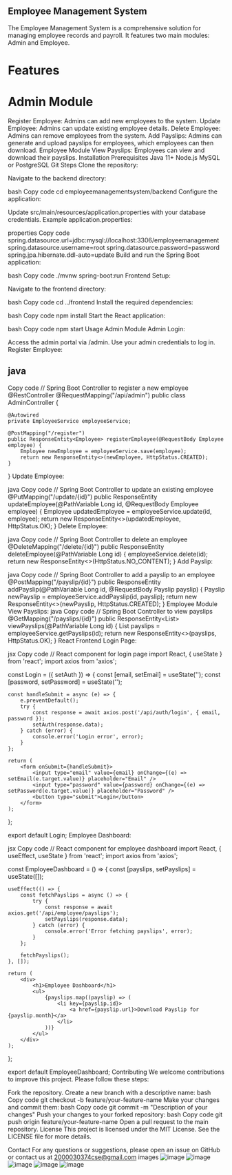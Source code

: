 ## Employee Management System
The Employee Management System is a comprehensive solution for managing employee records and payroll. It features two main modules: Admin and Employee.

# Features
# Admin Module
Register Employee: Admins can add new employees to the system.
Update Employee: Admins can update existing employee details.
Delete Employee: Admins can remove employees from the system.
Add Payslips: Admins can generate and upload payslips for employees, which employees can then download.
Employee Module
View Payslips: Employees can view and download their payslips.
Installation
Prerequisites
Java 11+
Node.js
MySQL or PostgreSQL
Git
Steps
Clone the repository:



Navigate to the backend directory:

bash
Copy code
cd employeemanagementsystem/backend
Configure the application:

Update src/main/resources/application.properties with your database credentials.
Example application.properties:

properties
Copy code
spring.datasource.url=jdbc:mysql://localhost:3306/employeemanagement
spring.datasource.username=root
spring.datasource.password=password
spring.jpa.hibernate.ddl-auto=update
Build and run the Spring Boot application:

bash
Copy code
./mvnw spring-boot:run
Frontend Setup:

Navigate to the frontend directory:

bash
Copy code
cd ../frontend
Install the required dependencies:

bash
Copy code
npm install
Start the React application:

bash
Copy code
npm start
Usage
Admin Module
Admin Login:

Access the admin portal via /admin.
Use your admin credentials to log in.
Register Employee:

## java
Copy code
// Spring Boot Controller to register a new employee
@RestController
@RequestMapping("/api/admin")
public class AdminController {

    @Autowired
    private EmployeeService employeeService;

    @PostMapping("/register")
    public ResponseEntity<Employee> registerEmployee(@RequestBody Employee employee) {
        Employee newEmployee = employeeService.save(employee);
        return new ResponseEntity<>(newEmployee, HttpStatus.CREATED);
    }
}
Update Employee:

java
Copy code
// Spring Boot Controller to update an existing employee
@PutMapping("/update/{id}")
public ResponseEntity<Employee> updateEmployee(@PathVariable Long id, @RequestBody Employee employee) {
    Employee updatedEmployee = employeeService.update(id, employee);
    return new ResponseEntity<>(updatedEmployee, HttpStatus.OK);
}
Delete Employee:

java
Copy code
// Spring Boot Controller to delete an employee
@DeleteMapping("/delete/{id}")
public ResponseEntity<Void> deleteEmployee(@PathVariable Long id) {
    employeeService.delete(id);
    return new ResponseEntity<>(HttpStatus.NO_CONTENT);
}
Add Payslip:

java
Copy code
// Spring Boot Controller to add a payslip to an employee
@PostMapping("/payslip/{id}")
public ResponseEntity<Payslip> addPayslip(@PathVariable Long id, @RequestBody Payslip payslip) {
    Payslip newPayslip = employeeService.addPayslip(id, payslip);
    return new ResponseEntity<>(newPayslip, HttpStatus.CREATED);
}
Employee Module
View Payslips:
java
Copy code
// Spring Boot Controller to view payslips
@GetMapping("/payslips/{id}")
public ResponseEntity<List<Payslip>> viewPayslips(@PathVariable Long id) {
    List<Payslip> payslips = employeeService.getPayslips(id);
    return new ResponseEntity<>(payslips, HttpStatus.OK);
}
React Frontend
Login Page:

jsx
Copy code
// React component for login page
import React, { useState } from 'react';
import axios from 'axios';

const Login = ({ setAuth }) => {
    const [email, setEmail] = useState('');
    const [password, setPassword] = useState('');

    const handleSubmit = async (e) => {
        e.preventDefault();
        try {
            const response = await axios.post('/api/auth/login', { email, password });
            setAuth(response.data);
        } catch (error) {
            console.error('Login error', error);
        }
    };

    return (
        <form onSubmit={handleSubmit}>
            <input type="email" value={email} onChange={(e) => setEmail(e.target.value)} placeholder="Email" />
            <input type="password" value={password} onChange={(e) => setPassword(e.target.value)} placeholder="Password" />
            <button type="submit">Login</button>
        </form>
    );
};

export default Login;
Employee Dashboard:

jsx
Copy code
// React component for employee dashboard
import React, { useEffect, useState } from 'react';
import axios from 'axios';

const EmployeeDashboard = () => {
    const [payslips, setPayslips] = useState([]);

    useEffect(() => {
        const fetchPayslips = async () => {
            try {
                const response = await axios.get('/api/employee/payslips');
                setPayslips(response.data);
            } catch (error) {
                console.error('Error fetching payslips', error);
            }
        };

        fetchPayslips();
    }, []);

    return (
        <div>
            <h1>Employee Dashboard</h1>
            <ul>
                {payslips.map((payslip) => (
                    <li key={payslip.id}>
                        <a href={payslip.url}>Download Payslip for {payslip.month}</a>
                    </li>
                ))}
            </ul>
        </div>
    );
};

export default EmployeeDashboard;
Contributing
We welcome contributions to improve this project. Please follow these steps:

Fork the repository.
Create a new branch with a descriptive name:
bash
Copy code
git checkout -b feature/your-feature-name
Make your changes and commit them:
bash
Copy code
git commit -m "Description of your changes"
Push your changes to your forked repository:
bash
Copy code
git push origin feature/your-feature-name
Open a pull request to the main repository.
License
This project is licensed under the MIT License. See the LICENSE file for more details.

Contact
For any questions or suggestions, please open an issue on GitHub or contact us at 2000030374cse@gmail.com
images
![image](https://github.com/gynodevir/emsfinal/assets/96582600/4d9fafc1-5ff0-4c3f-98ff-d10c91f5a0f1)
![image](https://github.com/gynodevir/emsfinal/assets/96582600/d6bd2e95-e229-42e1-aa02-698b2c5c35be)
![image](https://github.com/gynodevir/emsfinal/assets/96582600/b76ee360-6bd6-4e16-b94c-82d7312bb5e8)
![image](https://github.com/gynodevir/emsfinal/assets/96582600/cad4b3ef-3c09-4e21-a596-4d786daa9fc7)
![image](https://github.com/gynodevir/emsfinal/assets/96582600/ebd0adbf-ad69-46c5-a64a-dba051fbd6a5)



